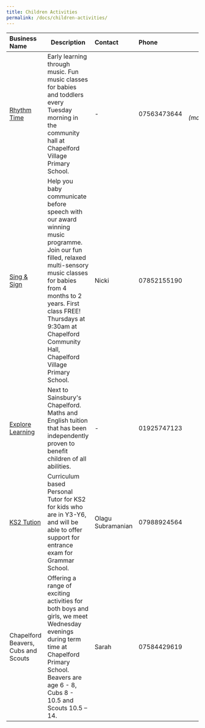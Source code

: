 ```yaml
---
title: Children Activities
permalink: /docs/children-activities/
---
```


| Business Name | Description        | Contact   | Phone  | Email           | Social Link     |
| :------------- |------------------| :--------------- | :----- | :--------------:| :-----------: |
|[Rhythm Time](http://www.rhythmtime.net)|Early learning through music. Fun music classes for babies and toddlers every Tuesday morning in the community hall at Chapelford Village Primary School.|-|07563473644|<i class="fa fa-envelope"/>](mailto:rtnorthcheshire@gmail.com)|[<i class="fa fa-instagram">](https://www.instagram.com/RhythemTimeNorthCheshire/) [<i class="fa fa-facebook">](https://www.facebook.com/RhythmTimeUK) [<i class="fa fa-twitter">](https://www.twitter.com/RhythemTimeNChes)|
|[Sing & Sign](http://www.singandsign.co.uk)|Help you baby communicate before speech with our award winning music programme. Join our fun filled, relaxed multi-sensory music classes for babies from 4 months to 2 years. First class FREE! Thursdays at 9:30am at Chapelford Community Hall, Chapelford Village Primary School.|Nicki|07852155190|-|-|
|[Explore Learning](http://www.explorelearning.co.uk)|Next to Sainsbury's Chapelford. Maths and English tuition that has been independently proven to benefit children of all abilities.|-|01925747123|-|-|
|[KS2 Tution](http://www.facebook.com/olaguks2tutorwarrington)|Curriculum based  Personal Tutor for KS2 for kids who are in Y3-Y6, and will be able to offer support for entrance exam for Grammar School.|Olagu Subramanian|07988924564|[<i class="fa fa-envelope"/>](mailto:s_olagu78@yahoo.co.uk)|[<i class="fa fa-facebook"/>](s_olagu78@yahoo.co.uk)|
|Chapelford Beavers, Cubs and Scouts|Offering a range of exciting activities for both boys and girls, we meet Wednesday evenings during term time at Chapelford Primary School. Beavers are age 6 - 8, Cubs 8 - 10.5 and Scouts 10.5 – 14.|Sarah|07584429619|[<i class="fa fa-envelope"/>](mailto:34thwwcubs@gmail.com)|-|
